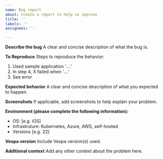 ```yaml
---
name: Bug report
about: Create a report to help us improve
title: ''
labels: ''
assignees: ''

---
```


**Describe the bug**
A clear and concise description of what the bug is.

**To Reproduce**
Steps to reproduce the behavior:
1. Used sample application '....'
2. In step 4, X failed when '....'
3. See error

**Expected behavior**
A clear and concise description of what you expected to happen.

**Screenshots**
If applicable, add screenshots to help explain your problem.

**Environment (please complete the following information):**
 - OS: [e.g. iOS]
 - Infrastruture: Kubernetes, Azure, AWS, self-hosted
 - Versions [e.g. 22]

**Vespa version**
Include Vespa version(s) used.

**Additional context**
Add any other context about the problem here.

